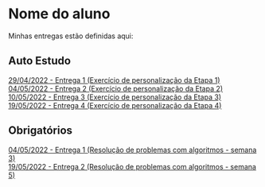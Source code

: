 # Nome do aluno
Minhas entregas estão definidas aqui:
## Auto Estudo
<a href="https://github.com/dtonavitor/modulo2_autoestudos/tree/main/03_AUT_EST_ENTREGA/Semana%201"> 29/04/2022 - Entrega 1 (Exercício de personalização da Etapa 1)</a>
<br/>
<a href="https://github.com/dtonavitor/modulo2_autoestudos/tree/main/03_AUT_EST_ENTREGA/Semana%202"> 04/05/2022 - Entrega 2 (Exercício de personalização da Etapa 2)</a>
<br/>
<a href="https://github.com/dtonavitor/modulo2_autoestudos/tree/main/03_AUT_EST_ENTREGA/Semana%203"> 10/05/2022 - Entrega 3 (Exercício de personalização da Etapa 3)</a>
<br/>
<a href="https://github.com/dtonavitor/modulo2_autoestudos/tree/main/03_AUT_EST_ENTREGA/Semana%204"> 19/05/2022 - Entrega 4 (Exercício de personalização da Etapa 4)</a>
## Obrigatórios
<a href="https://github.com/dtonavitor/modulo2_autoestudos/tree/main/04_AUT_EST_EX_OBRIGATORIOS/Semana%203"> 04/05/2022 - Entrega 1 (Resolução de problemas com algoritmos - semana 3)</a>
<br/>
<a href="https://github.com/dtonavitor/modulo2_autoestudos/tree/main/04_AUT_EST_EX_OBRIGATORIOS/Semana%205"> 19/05/2022 - Entrega 2 (Resolução de problemas com algoritmos - semana 5)</a>
